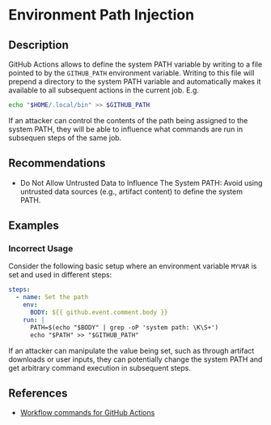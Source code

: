 # Environment Path Injection

## Description

GitHub Actions allows to define the system PATH variable by writing to a file pointed to by the `GITHUB_PATH` environment variable. Writing to this file will prepend a directory to the system PATH variable and automatically makes it available to all subsequent actions in the current job. E.g.

```bash
echo "$HOME/.local/bin" >> $GITHUB_PATH
```

If an attacker can control the contents of the path being assigned to the system PATH, they will be able to influence what commands are run in subsequen steps of the same job.

## Recommendations

- Do Not Allow Untrusted Data to Influence The System PATH: Avoid using untrusted data sources (e.g., artifact content) to define the system PATH.

## Examples

### Incorrect Usage

Consider the following basic setup where an environment variable `MYVAR` is set and used in different steps:

```yaml
steps:
  - name: Set the path
    env:
      BODY: ${{ github.event.comment.body }}
    run: |
      PATH=$(echo "$BODY" | grep -oP 'system path: \K\S+')
      echo "$PATH" >> "$GITHUB_PATH"
```

If an attacker can manipulate the value being set, such as through artifact downloads or user inputs, they can potentially change the system PATH and get arbitrary command execution in subsequent steps.

## References

- [Workflow commands for GitHub Actions](https://docs.github.com/en/actions/writing-workflows/choosing-what-your-workflow-does/workflow-commands-for-github-actions)
